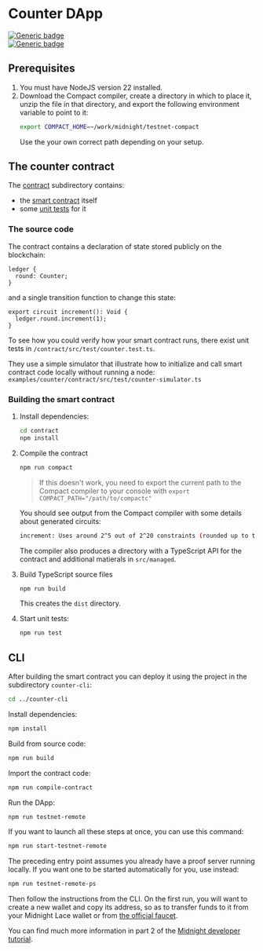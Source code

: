 # Counter DApp

[![Generic badge](https://img.shields.io/badge/Compact%20Compiler-0.22.0-1abc9c.svg)](https://shields.io/)  
[![Generic badge](https://img.shields.io/badge/TypeScript-5.2.2-blue.svg)](https://shields.io/)

## Prerequisites

1. You must have NodeJS version 22 installed.
2. Download the Compact compiler, create a directory in which to place it, unzip the file in that directory, and export the following environment variable to point to it:
   ```sh
   export COMPACT_HOME=~/work/midnight/testnet-compact
   ```
   Use the your own correct path depending on your setup.

## The counter contract

The [contract](contract) subdirectory contains:

- the [smart contract](contract/src/counter.compact) itself
- some [unit tests](contract/src/test/counter.test.ts) for it

### The source code

The contract contains a declaration of state stored publicly on the blockchain:

```compact
ledger {
  round: Counter;
}
```

and a single transition function to change this state:

```compact
export circuit increment(): Void {
  ledger.round.increment(1);
}
```

To see how you could verify how your smart contract runs,
there exist unit tests in `/contract/src/test/counter.test.ts`.

They use a simple simulator that illustrate
how to initialize and call smart contract code locally without running a node:
`examples/counter/contract/src/test/counter-simulator.ts`

### Building the smart contract

1. Install dependencies:

   ```sh
   cd contract
   npm install
   ```

2. Compile the contract

   ```sh
   npm run compact
   ```

   > If this doesn't work, you need to export the current path to the Compact compiler to your console with `export COMPACT_PATH="/path/to/compactc"`

   You should see output from the Compact compiler with some details about generated circuits:

   ```sh
   increment: Uses around 2^5 out of 2^20 constraints (rounded up to the nearest power of two).
   ```

   The compiler also produces a directory with a TypeScript API for the contract and additional matierals in `src/managed`.

3. Build TypeScript source files

   ```sh
   npm run build
   ```

   This creates the `dist` directory.

4. Start unit tests:
   ```sh
   npm run test
   ```

## CLI

After building the smart contract you can deploy it using the project in the subdirectory `counter-cli`:

```sh
cd ../counter-cli
```

Install dependencies:

```sh
npm install
```

Build from source code:

```sh
npm run build
```

Import the contract code:

```sh
npm run compile-contract
```

Run the DApp:

```sh
npm run testnet-remote
```

If you want to launch all these steps at once, you can use this command:

```sh
npm run start-testnet-remote
```

The preceding entry point assumes you already have a proof server running locally.
If you want one to be started automatically for you, use instead:

```sh
npm run testnet-remote-ps
```

Then follow the instructions from the CLI. On the first run, you will want to create a new wallet and copy its address, so as to transfer funds to it from your Midnight Lace wallet or from [the official faucet](https://faucet.testnet-02.midnight.network/).

You can find much more information in part 2 of the [Midnight developer tutorial](https://docs.midnight.network/develop/tutorial/building).
